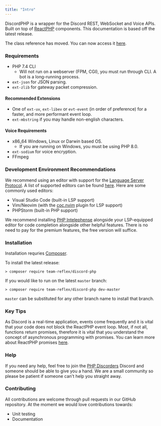 ```yaml
---
title: "Intro"
---
```


DiscordPHP is a wrapper for the Discord REST, WebSocket and Voice APIs. Built on top of [ReactPHP](https://reactphp.org/) components. This documentation is based off the latest release.

The class reference has moved. You can now access it [here](http://discord-php.github.io/DiscordPHP/reference/).

### Requirements

- PHP 7.4 CLI
    - Will not run on a webserver (FPM, CGI), you must run through CLI. A bot is a long-running process.
- `ext-json` for JSON parsing.
- `ext-zlib` for gateway packet compression.

#### Recommended Extensions

- One of `ext-uv`, `ext-libev` or `evt-event` (in order of preference) for a faster, and more performant event loop.
- `ext-mbstring` if you may handle non-english characters.

#### Voice Requirements

- x86_64 Windows, Linux or Darwin based OS.
    - If you are running on Windows, you must be using PHP 8.0.
- `ext-sodium` for voice encryption.
- FFmpeg

### Development Environment Recommendations

We recommend using an editor with support for the [Language Server Protocol](https://microsoft.github.io/language-server-protocol/).
A list of supported editors can be found [here](https://microsoft.github.io/language-server-protocol/implementors/servers/).
Here are some commonly used editors:

- Visual Studio Code (built-in LSP support)
- Vim/Neovim (with the [coc.nvim](https://github.com/neoclide/coc.nvim) plugin for LSP support)
- PHPStorm (built-in PHP support)

We recommend installing [PHP Intelephense](https://intelephense.com/) alongside your LSP-equipped editor for code completion alongside other helpful features. There is no need to pay for the premium features, the free version will suffice.

### Installation

Installation requries [Composer](https://getcomposer.org).

To install the latest release:

```shell
> composer require team-reflex/discord-php
```

If you would like to run on the latest `master` branch:

```shell
> composer require team-reflex/discord-php dev-master
```

`master` can be substituted for any other branch name to install that branch.

### Key Tips

As Discord is a real-time application, events come frequently and it is vital that your code does not block the ReactPHP event loop.
Most, if not all, functions return promises, therefore it is vital that you understand the concept of asynchronous programming with promises.
You can learn more about ReactPHP promises [here](https://reactphp.org/promise/).

### Help

If you need any help, feel free to join the [PHP Discorders](https://discord.gg/dphp) Discord and someone should be able to give you a hand. We are a small community so please be patient if someone can't help you straight away.

### Contributing

All contributions are welcome through pull requests in our GitHub repository. At the moment we would love contributions towards:

- Unit testing
- Documentation
